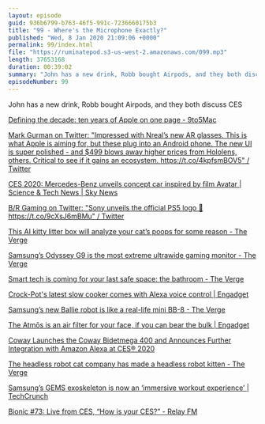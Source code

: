 ```yaml
---
layout: episode
guid: 936b6799-b763-46f5-991c-7236660175b3
title: "99 - Where's the Microphone Exactly?"
published: "Wed, 8 Jan 2020 21:09:06 +0000"
permalink: 99/index.html
file: "https://ruminatepod.s3-us-west-2.amazonaws.com/099.mp3"
length: 37653168
duration: 00:39:02
summary: "John has a new drink, Robb bought Airpods, and they both discuss CES"
episodeNumber: 99
---
```


John has a new drink, Robb bought Airpods, and they both discuss CES

[Defining the decade: ten years of Apple on one page - 9to5Mac](https://9to5mac.com/2020/01/07/a-decade-in-apple/#)

[Mark Gurman on Twitter: "Impressed with Nreal’s new AR glasses. This is what Apple is aiming for, but these plug into an Android phone. The new UI is super polished - and $499 blows away higher prices from Hololens, others. Critical to see if it gains an ecosystem. https://t.co/4kpfsmBOV5" / Twitter](https://twitter.com/markgurman/status/1214309972038672389?s=21)

[CES 2020: Mercedes-Benz unveils concept car inspired by film Avatar | Science & Tech News | Sky News](https://news.sky.com/story/ces-2020-mercedes-benz-unveils-concept-car-inspired-by-film-avatar-11902857)

[B/R Gaming on Twitter: "Sony unveils the official PS5 logo 👀 https://t.co/9cXsJ6mBMu" / Twitter](https://twitter.com/BRGaming/status/1214361230258790401)

[This AI kitty litter box will analyze your cat’s poops for some reason - The Verge](https://www.theverge.com/2020/1/7/21054690/ai-smart-kitty-litter-box-cats-poop-pee-ces-health)

[Samsung’s Odyssey G9 is the most extreme ultrawide gaming monitor - The Verge](https://www.theverge.com/2020/1/7/21055745/samsung-odyssey-g9-super-ultra-wide-gaming-monitor-ces-2020)

[Smart tech is coming for your last safe space: the bathroom - The Verge](https://www.theverge.com/2020/1/8/21055351/ces-2020-smart-tech-bathroom-personal-hygiene-charmin-colgate)

[Crock-Pot's latest slow cooker comes with Alexa voice control | Engadget](https://www.engadget.com/2020/01/08/crock-pot-6-quart-slow-cooker-alexa-control/?guccounter=1)

[Samsung’s new Ballie robot is like a real-life mini BB-8 - The Verge](https://www.theverge.com/2020/1/6/21054353/samsung-ballie-robot-ai-assistant-ces-2020)

[The Atmōs is an air filter for your face, if you can bear the bulk | Engadget](https://www.engadget.com/2020/01/06/atmos-ao-air-mask-filter/)

[Coway Launches the Coway Bidetmega 400 and Announces Further Integration with Amazon Alexa at CES® 2020](https://www.prnewswire.com/news-releases/coway-launches-the-coway-bidetmega-400-and-announces-further-integration-with-amazon-alexa-at-ces-2020-300981199.html)

[The headless robot cat company has made a headless robot kitten - The Verge](https://www.theverge.com/2020/1/6/21051662/robot-cat-headless-yukai-engineering-petit-qoobo-ces-2020)

[Samsung’s GEMS exoskeleton is now an ‘immersive workout experience’ | TechCrunch](https://techcrunch.com/2020/01/06/samsungs-gems-exoskeleton-is-now-an-immersive-workout-experience/?guccounter=1)

[Bionic #73: Live from CES, “How is your CES?” - Relay FM](https://www.relay.fm/bionic/73)
